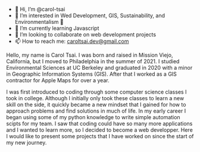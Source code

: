 - 👋 Hi, I’m @carol-tsai
- 👀 I’m interested in Wed Development, GIS, Sustainability, and Environmentalism 🍃
- 🌱 I’m currently learning Javascript
- 💞️ I’m looking to collaborate on web development projects
- 📫 How to reach me: caroltsai.dev@gmail.com

Hello, my name is Carol Tsai. I was born and raised in Mission Viejo, California, but I moved to Philadelphia in the summer of 2021. I studied Environmental Sciences at UC Berkeley and graduated in 2020 with a minor in Geographic Information Systems (GIS). After that I worked as a GIS contractor for Apple Maps for over a year.

I was first introduced to coding through some computer science classes I took in college. Although I initially only took these classes to learn a new skill on the side, it quickly became a new mindset that I gained for how to approach problems and find solutions in much of life. In my early career I began using some of my python knowledge to write simple automation scipts for my team. I saw that coding could have so many more applications and I wanted to learn more, so I decided to become a web developper. Here I would like to present some projects that I have worked on since the start of my new journey.
<!---
carol-tsai/carol-tsai is a ✨ special ✨ repository because its `README.md` (this file) appears on your GitHub profile.
You can click the Preview link to take a look at your changes.
--->
